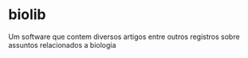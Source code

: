 # biolib
Um software que contem diversos artigos entre outros registros sobre assuntos relacionados a biologia
